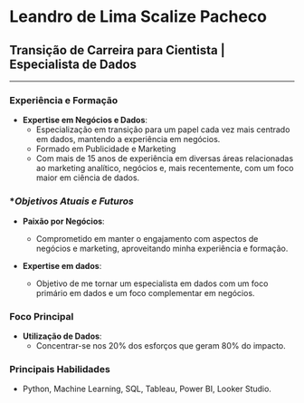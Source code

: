 # **Leandro de Lima Scalize Pacheco**

## **Transição de Carreira para Cientista | Especialista de Dados**

---

### **Experiência e Formação**

- **Expertise em Negócios e Dados**:
   - Especialização em transição para um papel cada vez mais centrado em dados, mantendo a experiência em negócios.
   - Formado em Publicidade e Marketing
   - Com mais de 15 anos de experiência em diversas áreas relacionadas ao marketing analítico, negócios e, mais recentemente, com um foco maior em ciência de dados.

### **Objetivos Atuais e Futuros*

- **Paixão por Negócios**:
  - Comprometido em manter o engajamento com aspectos de negócios e marketing, aproveitando minha experiência e formação.
  
- **Expertise em dados**:
  - Objetivo de me tornar um especialista em dados com um foco primário em dados e um foco complementar em negócios.

### **Foco Principal**

- **Utilização de Dados**:
  - Concentrar-se nos 20% dos esforços que geram 80% do impacto.

### **Principais Habilidades**

- Python, Machine Learning, SQL, Tableau, Power BI, Looker Studio.
